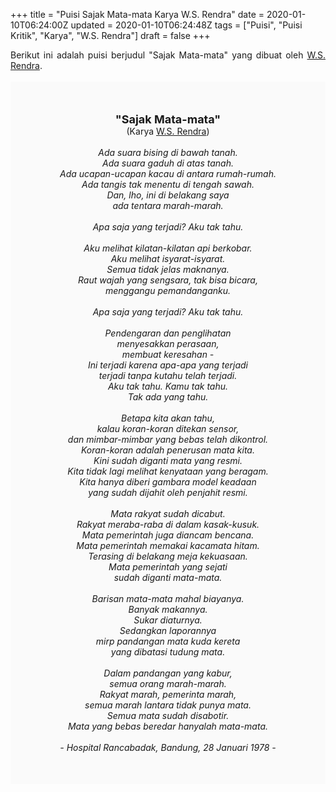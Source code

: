 +++
title = "Puisi Sajak Mata-mata Karya W.S. Rendra"
date = 2020-01-10T06:24:00Z
updated = 2020-01-10T06:24:48Z
tags = ["Puisi", "Puisi Kritik", "Karya", "W.S. Rendra"]
draft = false
+++

<div dir="ltr" style="text-align: left;" trbidi="on"><div style="text-align: justify;">Berikut ini adalah puisi berjudul "Sajak Mata-mata" yang dibuat oleh <a href="https://ensiklopedia.kemdikbud.go.id/sastra/artikel/Rendra" target="_blank">W.S. Rendra</a>.</div><br /><div style="background: #FAFAFA; font-size: 14px; height: auto; margin: 0 auto; padding: 50px; text-align: center; width: auto;"><span style="font-size: 18px;"><b>"Sajak Mata-mata"</b></span><br />(Karya <a href="https://www.sekata.web.id/tags/w.s.-rendra" target="_blank">W.S. Rendra</a>) <br /><br /><i>Ada suara bising di bawah tanah.<br />Ada suara gaduh di atas tanah.<br />Ada ucapan-ucapan kacau di antara rumah-rumah.<br />Ada tangis tak menentu di tengah sawah.<br />Dan, lho, ini di belakang saya<br />ada tentara marah-marah.<br /><br />Apa saja yang terjadi? Aku tak tahu.<br /><br />Aku melihat kilatan-kilatan api berkobar.<br />Aku melihat isyarat-isyarat.<br />Semua tidak jelas maknanya.<br />Raut wajah yang sengsara, tak bisa bicara,<br />menggangu pemandanganku.<br /><br />Apa saja yang terjadi? Aku tak tahu.<br /><br />Pendengaran dan penglihatan<br />menyesakkan perasaan,<br />membuat keresahan -<br />Ini terjadi karena apa-apa yang terjadi<br />terjadi tanpa kutahu telah terjadi.<br />Aku tak tahu. Kamu tak tahu.<br />Tak ada yang tahu.<br /><br />Betapa kita akan tahu,<br />kalau koran-koran ditekan sensor,<br />dan mimbar-mimbar yang bebas telah dikontrol.<br />Koran-koran adalah penerusan mata kita.<br />Kini sudah diganti mata yang resmi.<br />Kita tidak lagi melihat kenyataan yang beragam.<br />Kita hanya diberi gambara model keadaan<br />yang sudah dijahit oleh penjahit resmi.<br /><br />Mata rakyat sudah dicabut.<br />Rakyat meraba-raba di dalam kasak-kusuk.<br />Mata pemerintah juga diancam bencana.<br />Mata pemerintah memakai kacamata hitam.<br />Terasing di belakang meja kekuasaan.<br />Mata pemerintah yang sejati<br />sudah diganti mata-mata.<br /><br />Barisan mata-mata mahal biayanya.<br />Banyak makannya.<br />Sukar diaturnya.<br />Sedangkan laporannya<br />mirp pandangan mata kuda kereta<br />yang dibatasi tudung mata.<br /><br />Dalam pandangan yang kabur,<br />semua orang marah-marah.<br />Rakyat marah, pemerinta marah,<br />semua marah lantara tidak punya mata.<br />Semua mata sudah disabotir.<br />Mata yang bebas beredar hanyalah mata-mata.<br /><br />- Hospital Rancabadak, Bandung, 28 Januari 1978 -</i></div></div>

